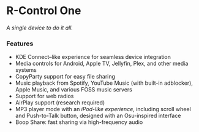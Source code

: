 
# R-Control One  
*A single device to do it all.*  

### Features  
- KDE Connect–like experience for seamless device integration  
- Media controls for Android, Apple TV, Jellyfin, Plex, and other media systems  
- CopyParty support for easy file sharing  
- Music playback from Spotify, YouTube Music (with built-in adblocker), Apple Music, and various FOSS music servers  
- Support for web radios  
- AirPlay support (research required)  
- MP3 player mode with an *iPod-like experience*, including scroll wheel and Push-to-Talk button, designed with an Osu-inspired interface  
- Boop Share: fast sharing via high-frequency audio  

